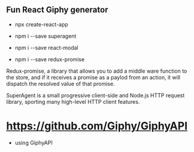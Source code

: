 ## Fun React Giphy generator

- npx create-react-app

- npm i --save superagent

- npm i --save react-modal

- npm i --save redux-promise

Redux-promise, a library that allows you to add a middle ware function to the store, and if it receives a promise as a paylod from an action, it will dispatch the resolved value of that promise.


SuperAgent is a small progressive client-side and Node.js HTTP request library, sporting many high-level HTTP client features.

# https://github.com/Giphy/GiphyAPI
 - using GiphyAPI